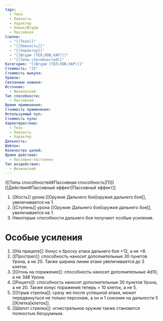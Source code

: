 ```yaml
---
tags:
  - Тело
  - Ловкость
  - Характер
  - Навык/Штурм
  - Пассивная
Ссылки:
  - "[[Тело]]"
  - "[[Ловкость]]"
  - "[[Характер]]"
  - "[[Штурм (ТЕЛ;ЛОВ;ХАР)]]"
  - "[[Типы способностей]]"
Категория: "[[Штурм (ТЕЛ;ЛОВ;ХАР)]]"
Стоимость: "25"
Стоимость выкупа:
Уровни:
Связанные навыки:
Источник:
  - Физический
Тип способности:
  - Пассивная
Время применения:
Стоимость применения:
Используемый пул:
Стоимость пула:
Характеристики:
  - Тело
  - Ловкость
  - Характер
Дальность:
Шаблон:
Количество целей:
Время действия:
  - Пассивно-постоянно
Тип воздействия:
  - Физический
---
```

([[Типы способностей#Пассивная способность|П]]) [[Действия#Пассивный эффект|Пассивный эффект]]. 

1. [[Кость]] урона [[Оружие Дальнего боя|оружия дальнего боя]], увеличивается на 1. 
2. [[Ступень]] урона [[Оружие Дальнего боя|оружия дальнего боя]], увеличивается на 1. 
3. Некоторые способности дальнего боя получают особые усиления.

# Особые усиления

1. [[На прицеле]]: бонус к броску атаки дальнего боя +12, а не +8. 
2. [[Прострел]]: способность наносит дополнительные 30 пунктов Урона, а не 20. Также ширина линии атаки увеличивается до 3 клеток. 
3. [[Огонь на поражение]]: способность наносит дополнительные 4d10, а не 3d8 Урона.
4. [[Решето]]: способность наносит дополнительные 30 пунктов Урона, а не 20. Также конус поражения теперь = 10 клеток, а не 5. 
5. [[Отрыв стрелка]]: сразу же после успешной атаки, может передвинуться не только персонаж, а он и 1 союзник на дальности 5 [[Клетка|клеток]]. 
6. [[Шепот стрелка]]: огнестрельное оружие также становится полностью бесшумным. 

